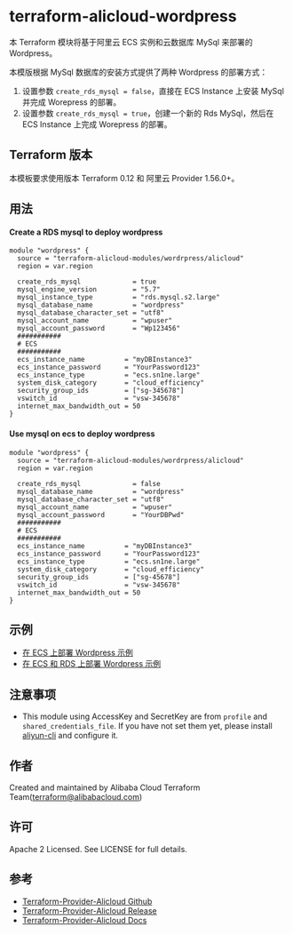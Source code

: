 terraform-alicloud-wordpress
=====================================================================

本 Terraform 模块将基于阿里云 ECS 实例和云数据库 MySql 来部署的 Wordpress。

本模版根据 MySql 数据库的安装方式提供了两种 Wordpress 的部署方式：

1. 设置参数 `create_rds_mysql = false`，直接在 ECS Instance 上安装 MySql 并完成 Worepress 的部署。
2. 设置参数 `create_rds_mysql = true`，创建一个新的 Rds MySql，然后在 ECS Instance 上完成 Worepress 的部署。

## Terraform 版本

本模板要求使用版本 Terraform 0.12 和 阿里云 Provider 1.56.0+。

## 用法

#### Create a RDS mysql to deploy wordpress

```hcl
module "wordpress" {
  source = "terraform-alicloud-modules/wordrpress/alicloud"
  region = var.region

  create_rds_mysql             = true
  mysql_engine_version         = "5.7"
  mysql_instance_type          = "rds.mysql.s2.large"
  mysql_database_name          = "wordpress"
  mysql_database_character_set = "utf8"
  mysql_account_name           = "wpuser"
  mysql_account_password       = "Wp123456"
  ###########
  # ECS
  ###########
  ecs_instance_name          = "myDBInstance3"
  ecs_instance_password      = "YourPassword123"
  ecs_instance_type          = "ecs.sn1ne.large"
  system_disk_category       = "cloud_efficiency"
  security_group_ids         = ["sg-345678"]
  vswitch_id                 = "vsw-345678"
  internet_max_bandwidth_out = 50
}
```

#### Use mysql on ecs to deploy wordpress

```hcl
module "wordpress" {
  source = "terraform-alicloud-modules/wordrpress/alicloud"
  region = var.region

  create_rds_mysql             = false
  mysql_database_name          = "wordpress"
  mysql_database_character_set = "utf8"
  mysql_account_name           = "wpuser"
  mysql_account_password       = "YourDBPwd"
  ###########
  # ECS
  ###########
  ecs_instance_name          = "myDBInstance3"
  ecs_instance_password      = "YourPassword123"
  ecs_instance_type          = "ecs.sn1ne.large"
  system_disk_category       = "cloud_efficiency"
  security_group_ids         = ["sg-45678"]
  vswitch_id                 = "vsw-345678"
  internet_max_bandwidth_out = 50
} 
```

## 示例

* [在 ECS 上部署 Wordpress 示例](https://github.com/terraform-alicloud-modules/terraform-alicloud-wordpress/tree/master/examples/install-on-ecs)
* [在 ECS 和 RDS 上部署 Wordpress 示例](https://github.com/terraform-alicloud-modules/terraform-alicloud-wordpress/tree/master/examples/install-on-ecs-and-rds)

## 注意事项

* This module using AccessKey and SecretKey are from `profile` and `shared_credentials_file`.
If you have not set them yet, please install [aliyun-cli](https://github.com/aliyun/aliyun-cli#installation) and configure it.

作者
-------
Created and maintained by Alibaba Cloud Terraform Team(terraform@alibabacloud.com)

许可
----
Apache 2 Licensed. See LICENSE for full details.

参考
---------
* [Terraform-Provider-Alicloud Github](https://github.com/terraform-providers/terraform-provider-alicloud)
* [Terraform-Provider-Alicloud Release](https://releases.hashicorp.com/terraform-provider-alicloud/)
* [Terraform-Provider-Alicloud Docs](https://www.terraform.io/docs/providers/alicloud/index.html)
